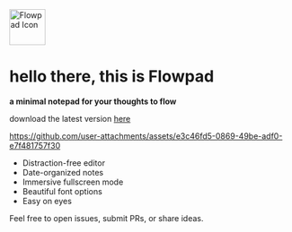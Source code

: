 <img src="assets/icon.ico" alt="Flowpad Icon" width="64" height="64">

# hello there, this is Flowpad

**a minimal notepad for your thoughts to flow**

download the latest version [here](https://flowpad.live/)


https://github.com/user-attachments/assets/e3c46fd5-0869-49be-adf0-e7f481757f30

- Distraction-free editor  
- Date-organized notes  
- Immersive fullscreen mode    
- Beautiful font options  
- Easy on eyes

Feel free to open issues, submit PRs, or share ideas.
